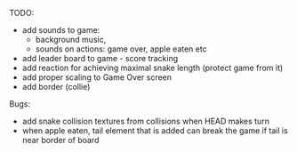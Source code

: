 TODO:
- add sounds to game:
  - background music,
  - sounds on actions: game over, apple eaten etc
- add leader board to game - score tracking
- add reaction for achieving maximal snake length (protect game from it)
- add proper scaling to Game Over screen
- add border (collie)

Bugs:
- add snake collision textures from collisions when HEAD makes turn
- when apple eaten, tail element that is added can break the game if tail is near border of board
